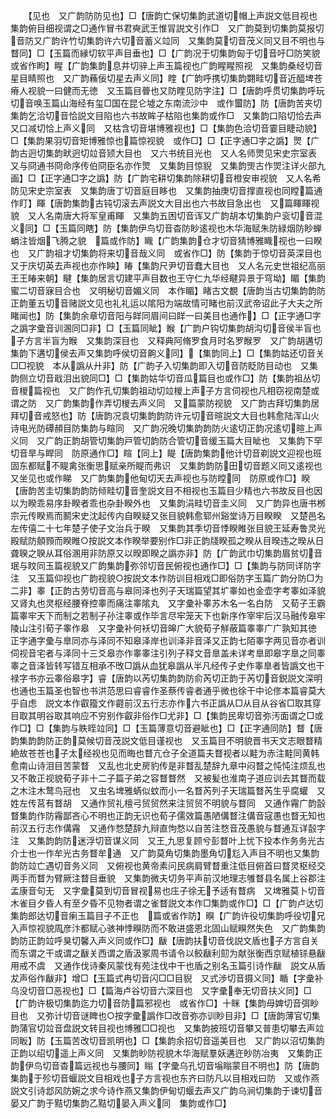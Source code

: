 <!-- { "loadSidebar": true } -->
　　【见也　又广韵防防见也】□【唐韵亡保切集韵武道切帽上声説文低目视也集韵俯目细视谓之□通作冒书君奭武王惟冐説文引作□　又广韵莫到切集韵莫报切音防又广韵许竹切集韵许六切音蓄义竝同　又集韵莫切音茂义同又目不明也与瞀同】□【玉篇而縁切软平声目垂也】□【广韵况于切集韵匈于切音吁□防笑貌　或省作眗】睲【广韵集韵息井切骍上声玉篇视也广韵睲睲照视　又集韵桑经切音星目睛照也　又广韵蘓佞切星去声义同】睳【广韵呼携切集韵翾畦切音近醯埤苍瘠人视貌一曰健而无徳　又玉篇目瞢也又防睳见防字注】□【唐韵呼贯切集韵呼玩切音唤玉篇山海经有玺□国在昆仑墟之东南流沙中　或作蠒防】防【唐韵苦夹切集韵乞洽切音恰説文目陷也六书故眸子枯陷也集韵或作□　又集韵口陷切恰去声又口减切恰上声义同　又枯含切音堪博雅视也】□【集韵色洽切音霎目睫动貌】□【集韵果羽切音矩博雅惊也篇惊视貌　或作□】□【正字通□字之譌】煛【广韵古迥切集韵畎迥切竝音颎大目也　又六书统目光也　又人名师煛见宋史宗室表　又与冏通书冏命序传伯冏臣名亦作煛　又集韵目惊貎　又集韵煚古作焸注详火部九画】□【正字通□字之譌】防【广韵宅耕切集韵除耕切音橙安审视貌　又人名希防见宋史宗室表　又集韵唐丁切音庭目眵也　又集韵抽庚切音撑直视也同瞠篇通作盯】睴【唐韵集韵古钝切滚去声説文大目出也六书故目急出也　又篇睴睴视貌　又人名南唐大将军皇甫睴　又集韵五困切音诨又广韵胡本切集韵户衮切音混义同】□【玉篇同瞎】防【集韵伊鸟切音杳防眇逺视也木华海赋朱防緑烟防眇蝉蜎注皆烟飞腾之貌　篇或作防】睵【广韵集韵仓才切音猜博雅睵视也一曰睽也　又广韵祖才切集韵将来切音哉义同　或省作□】防【集韵于惊切音英深目也　又于庆切英去声视也亦作眏】睶【集韵尺尹切音蠢大目也　又人名元史世祖纪高丽王王睶来朝】睷【集韵居言切建平声目数也王守仁九华经睷异景于穹坳】睸【集韵蜜二切音寐目合也　又明秘切音媚义同　本作睸】睹古文覩【唐韵当古切集韵韵防正韵董五切音赌説文见也礼礼运以隂阳为端故情可睹也前汉武帝诏此子大夫之所睹闻也】防【集韵余章切音阳与眻同眉间曰眻一曰美目也通作】□【正字通□字之譌字彚音训溷同□非】□【玉篇同眦】睺【广韵户钩切集韵胡沟切音侯半盲也子方言半盲为睺　又集韵深目也　又释典阿脩罗食月时名罗睺罗　又广韵胡遘切集韵下遘切侯去声又集韵呼侯切音齁义同】【集韵同上】□【集韵姑还切音关□□视貌　本从譌从廾非】防【广韵子入切集韵即入切音防眨防目动也　又集韵侧立切音戢泪出貌同□】□【集韵姑华切音瓜篇目也或作□】防【集韵祖丛切音椶篇视也　又广韵作孔切集韵祖动切竝椶上声子方言伺视也凡相窃视南楚或谓之防　又广韵集韵作弄切椶去声义同　又篇蒙防视貌　又广韵古拜切集韵居拜切音戒怒也】防【唐韵况袁切集韵韵防许元切音暄説文大目也韩愈陆浑山火诗电光防磹頳目防集韵与睻同　又广韵况晚切集韵韵防火逺切正韵况逺切暄上声义同　又广韵正韵胡管切集韵戸管切韵防合管切音缓玉篇大目眦也　又集韵下罕切音旱与睅同　防原通作□】睻【同上】睼【唐韵集韵他计切音剃説文迎视也班固东都赋不睼禽张衡思赋亲所睼而弗识　又集韵韵防田切音题义同又逺视也又坐见也或作睇　又广韵集韵他甸切天去声视也与防瞠同　防原或作□】睽【唐韵苦圭切集韵韵防倾畦切音奎説文目不相视也玉篇目少精也六书故反目也因以为睽乖易序卦睽者乖也杂卦睽外也　又集韵涓畦切音圭义同　又广韵异也唐书桞宗元传睽焉而鬭宋史沈起传内自睽疑又张目貌韩愈郓州谿堂诗万目睽睽　又楚邑名左传僖二十七年楚子使子文治兵于睽　又集韵其季切音悸睽睢张目貌王延寿鲁灵光殿赋防顤顟而睽睢○按説文本作睽举要别作□非正韵牋睽孤之睽从目暌违之暌从日聋聧之聧从耳俗溷用非防原又以暌即睽之譌亦非】防【广韵武巾切集韵眉贫切音珉与盿同玉篇视貌又广韵集韵弥邻切音民俯视也通作□】□【集韵与防同详防字注　又玉篇仰视也广韵视貌○按説文本作防训目相戏□即俗防字玉篇广韵分防□为二非】睾【正韵古劳切音高与皋同泽也列子天瑞篇望其圹睾如也金壶字考睾如泽貌　又肾丸也灵枢经腰脊控睾而痛注睾隂丸　又字彚补睾苏木名一名白防　又荀子王霸篇睾牢天下而制之若制子孙注睾或作毕言尽牢笼天下也新序作宰牢后汉马融传皋牢陵山注引荀子睾作皋　又字彚补何袄切音皞广大貌荀子觧蔽篇睾睾广广孰知其徳　正字通字彚与臯同亦与泽同不知皋泽岸也训泽非音泽又正韵七陌睾字两见音亦者训伺视音宅者与泽同十三爻皋亦作睾睾注引列子释文音臯盖未详考臯即皋字臯之同睾睾之音泽皆转写错互相承不攺□譌从血犹皋譌从半凡经传子史作睾臯者皆譌文也干禄字书亦云睾俗皋字】睿【唐韵以芮切集韵韵防俞芮切正韵于芮切音鋭説文深明也通也玉篇圣也智也书洪范思曰睿睿作圣蔡传睿者通乎微也徐干中论俢本篇睿莫大乎自虑　説文本作叡籀文作壡前汉五行志亦作六书正譌从□从目从谷省□取其穿目取其明谷取其响应不穷别作叡非俗作□尤非】□【集韵民卑切音弥汚面谓之□或作□】□【集韵与眣眰竝同】□【玉篇薄意切音避眦也】□【正字通同防】瞀【唐韵集韵韵防正韵莫候切音茂説文低目谨视也　又玉篇目不明貌晋书天文志眼瞀精絶故苍苍也子太经视也见而晦也瞀亢仓子全道篇夫瞀视者以黊为赤注黊同黄韩愈南山诗泪目苦蒙瞀　又乱也北史房豹传是非瞀乱楚辞九章中闷瞀之忳忳注烦乱也　又不敢正视貌荀子非十二子篇子弟之容瞀瞀然　又被髪也淮南子道应训去其瞀而载之木注木鹜鸟冠也　又虫名埤雅蜹似蚊而小一名瞀芮列子天瑞篇瞀芮生乎腐蠸　又姓左传莒有瞀胡　又通作贸礼檀弓贸贸然来注贸贸不明貌与瞀同　又通作霿广韵瞉瞀集韵作防霿鄙吝心不明也正韵无识也荀子儒效篇愚陋傋瞀注傋音寇愚也瞀无知也前汉五行志作傋霿　又通作愗楚辞九辩直怐愗以自苦注愗音茂愚貌与瞀通互详瞉字注　又集韵韵防迷浮切音谋义同　又王九思复顾兮彭瞀叶上忧下投本作务务光古介士也一作牟光古务瞀牟通　又广韵莫角切集韵墨角切尨入声目不明也又集韵韵防竝亡遇切音务义同　又俯视也黄帝素问民病肩臂瞀重注低目俯首曰瞀灵枢经交两手而瞀为臂厥注瞀目垂貌　又集韵微夫切务平声前汉地理志雊瞀县名属上谷郡注孟康音句无　又字彚莫到切音冒视易也庄子徐无予适有瞀病　又埤雅莫卜切音木雀目夕昏人有至夕昏不见物者谓之雀瞀説文本作□集韵或作□】□【广韵卢达切集韵郎达切音瘌玉篇目子不正也　篇或省作防】瞁【广韵许役切集韵呼役切兄入声惊视貌周彦汴都赋心骇神悸瞁防而不敢进盛恩北固山赋瞁然失色　又广韵集韵韵防正韵竝呼狊切馨入声义同或作□】瞂【唐韵扶切音伐説文盾也子方言自关而东谓之干或谓之瞂关西谓之盾汲冢周书请令以鲛瞂利劎为献张衡西京赋植铩悬瞂用戒不虞　又通作伐诗秦风蒙伐有苑注伐中干也盾之别名玉篇引诗作瞂　説文从盾犮声俗作瞂非】增□【玉篇式冉切音闪□□目貎　又式渉切音摄义同】瞃【字彚补乌没切音□恶视也】□【篇海卢谷切音六深目也　又字彚奉无切音扶义同】□【广韵许极切集韵迄力切音防篇邪视也　或省作□】十眯【集韵母婢切音弭眇目也　又弥计切音谜睥也○按字彚譌作□改音弥亦训眇目非】□【唐韵薄官切集韵蒲官切竝音盘説文转目视也博雅□□视也　又集韵披班切音攀又普患切攀去声竝同眅】防【玉篇苦改切音凯明也】□【集韵余招切音遥美目也　又广韵以沼切集韵正韵以绍切遥上声义同　又集韵眇防视貌木华海赋羣妖遘迕眇防冶夷　又集韵正韵伊鸟切音杳篇远视也与腰同】瞈【字彚乌孔切音塕瞈蒙目不明也】防【唐韵集韵于殄切音蝘説文目相戏也子方言视也东齐曰防凡以目相戏曰防　又或作燕説文引诗邶风防婉之求今诗作燕又集韵伊甸切蝘去声又广韵乌涧切集韵于谏切音晏又广韵于黠切集韵乙黠切晏入声义同　集韵或作□】
